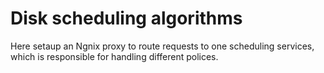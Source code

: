 # Disk scheduling algorithms

Here setaup an Ngnix proxy to route requests to one scheduling services, which is
responsible for handling different polices.

